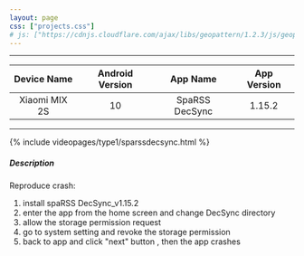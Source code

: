 ```yaml
---
layout: page
css: ["projects.css"]
# js: ["https://cdnjs.cloudflare.com/ajax/libs/geopattern/1.2.3/js/geopattern.min.js", "projects.js"]
---
```



---

|      Device Name     | Android Version |    App Name    | App Version |
|:--------------------:|:---------------:|:--------------:|:-----------:|
| Xiaomi MIX 2S |      10      | SpaRSS DecSync |     1.15.2    |

---

{% include videopages/type1/sparssdecsync.html %}

##### Description

Reproduce crash:
1. install spaRSS DecSync_v1.15.2
2. enter the app from the home screen and change DecSync directory
3. allow the storage permission request
4. go to system setting and revoke the storage permission
5. back to app and click "next" button , then the app crashes
